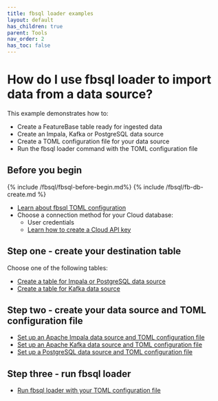 ```yaml
---
title: fbsql loader examples
layout: default
has_children: true
parent: Tools
nav_order: 2
has_toc: false
---
```


# How do I use fbsql loader to import data from a data source?

This example demonstrates how to:
* Create a FeatureBase table ready for ingested data
* Create an Impala, Kafka or PostgreSQL data source
* Create a TOML configuration file for your data source
* Run the fbsql loader command with the TOML configuration file

## Before you begin

{% include /fbsql/fbsql-before-begin.md%}
{% include /fbsql/fb-db-create.md %}
* [Learn about fbsql TOML configuration](/docs/tools/fbsql/fbsql-loader-config)
* Choose a connection method for your Cloud database:
  * User credentials
  * [Learn how to create a Cloud API key](/docs/cloud/cloud-authentication/cloud-auth-create-key)

## Step one - create your destination table

Choose one of the following tables:
* [Create a table for Impala or PostgreSQL data source](/docs/sql-guide/examples/sql-eg-table/sql-eg-table-create-impala-postgres)
* [Create a table for Kafka data source](/docs/sql-guide/examples/sql-eg-table/sql-eg-table-create-kafka)

## Step two - create your data source and TOML configuration file

* [Set up an Apache Impala data source and TOML configuration file]( /docs/tools/fbsql-examples/fbsql-loader-eg-impala-source)
* [Set up an Apache Kafka data source and TOML configuration file]( /docs/tools/fbsql-examples/fbsql-loader-eg-kafka-source)
* [Set up a PostgreSQL data source and TOML configuration file]( /docs/tools/fbsql-examples/fbsql-loader-eg-postgres-source)

## Step three - run fbsql loader

* [Run fbsql loader with your TOML configuration file]( /docs/tools/fbsql-examples/fbsql-loader-eg-ingest)
